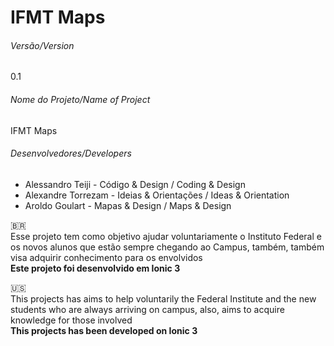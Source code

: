 # IFMT Maps

###### Versão/Version
0.1

###### Nome do Projeto/Name of Project
IFMT Maps

###### Desenvolvedores/Developers

- Alessandro  Teiji - Código & Design / Coding & Design
- Alexandre Torrezam - Ideias & Orientações / Ideas & Orientation 
- Aroldo Goulart - Mapas & Design / Maps & Design

🇧🇷  
Esse projeto tem como objetivo ajudar voluntariamente o Instituto Federal e os novos alunos que estão sempre chegando 
ao Campus, também, também visa adquirir conhecimento para os envolvidos  
**Este projeto foi desenvolvido em Ionic 3**

🇺🇸  
This projects has aims to help voluntarily the Federal Institute and the new students who are always arriving on campus, also, aims to acquire knowledge for those involved  
**This projects has been developed on Ionic 3**
